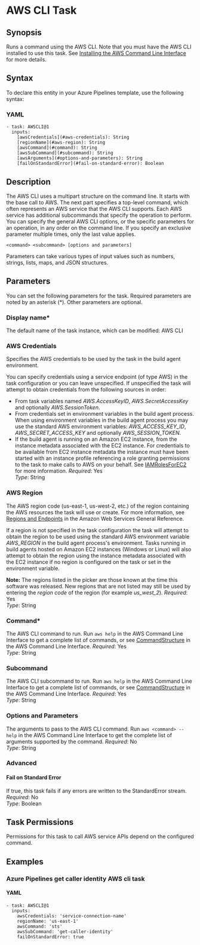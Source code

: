 # AWS CLI Task<a name="aws-cli"></a>

## Synopsis<a name="synopsis"></a>

Runs a command using the AWS CLI\. Note that you must have the AWS CLI installed to use this task\. See [Installing the AWS Command Line Interface](https://docs.aws.amazon.com/cli/latest/userguide/installing.html) for more details\.

## Syntax<a name="aws-properties-aws-cli-syntax"></a>

To declare this entity in your Azure Pipelines template, use the following syntax:

### YAML<a name="aws-properties-aws-cli-syntax.yaml"></a>

```
- task: AWSCLI@1
  inputs:
    [awsCredentials](#aws-credentials): String
    [regionName](#aws-region): String 
    [awsCommand](#command): String
    [awsSubCommand](#subcommand): String
    [awsArguments](#options-and-parameters): String
    [failOnStandardError](#fail-on-standard-error): Boolean
```

## Description<a name="description"></a>

The AWS CLI uses a multipart structure on the command line\. It starts with the base call to AWS\. The next part specifies a top\-level command, which often represents an AWS service that the AWS CLI supports\. Each AWS service has additional subcommands that specify the operation to perform\. You can specify the general AWS CLI options, or the specific parameters for an operation, in any order on the command line\. If you specify an exclusive parameter multiple times, only the last value applies\.

```
<command> <subcommand> [options and parameters]
```

Parameters can take various types of input values such as numbers, strings, lists, maps, and JSON structures\.

## Parameters<a name="parameters"></a>

You can set the following parameters for the task\. Required parameters are noted by an asterisk \(\*\)\. Other parameters are optional\.

### Display name\*<a name="display-name"></a>

The default name of the task instance, which can be modified: AWS CLI

### AWS Credentials<a name="aws-credentials"></a>

Specifies the AWS credentials to be used by the task in the build agent environment\.

You can specify credentials using a service endpoint \(of type AWS\) in the task configuration or you can leave unspecified\. If unspecified the task will attempt to obtain credentials from the following sources in order:
+ From task variables named *AWS\.AccessKeyID*, *AWS\.SecretAccessKey* and optionally *AWS\.SessionToken*\.
+ From credentials set in environment variables in the build agent process\. When using environment variables in the build agent process you may use the standard AWS environment variables: *AWS\_ACCESS\_KEY\_ID*, *AWS\_SECRET\_ACCESS\_KEY* and optionally *AWS\_SESSION\_TOKEN*\.
+ If the build agent is running on an Amazon EC2 instance, from the instance metadata associated with the EC2 instance\. For credentials to be available from EC2 instance metadata the instance must have been started with an instance profile referencing a role granting permissions to the task to make calls to AWS on your behalf\. See [IAMRolesForEC2](https://docs.aws.amazon.com/IAM/latest/UserGuide/id_roles_use_switch-role-ec2.html) for more information\.
*Required*: Yes  
*Type*: String  

### AWS Region<a name="aws-region"></a>

The AWS region code \(us\-east\-1, us\-west\-2, etc\.\) of the region containing the AWS resources the task will use or create\. For more information, see [Regions and Endpoints](https://docs.aws.amazon.com/general/latest/gr/rande.html) in the Amazon Web Services General Reference\.

If a region is not specified in the task configuration the task will attempt to obtain the region to be used using the standard AWS environment variable *AWS\_REGION* in the build agent process's environment\. Tasks running in build agents hosted on Amazon EC2 instances \(Windows or Linux\) will also attempt to obtain the region using the instance metadata associated with the EC2 instance if no region is configured on the task or set in the environment variable\.

 **Note:** The regions listed in the picker are those known at the time this software was released\. New regions that are not listed may still be used by entering the *region code* of the region \(for example *us\_west\_2*\)\.
*Required*: Yes  
*Type*: String  

### Command\*<a name="command"></a>

The AWS CLI command to run\. Run `aws help` in the AWS Command Line Interface to get a complete list of commands, or see [CommandStructure](https://docs.aws.amazon.com/cli/latest/userguide/command-structure.html) in the AWS Command Line Interface\.
*Required*: Yes  
*Type*: String  

### Subcommand<a name="subcommand"></a>

The AWS CLI subcommand to run\. Run `aws help` in the AWS Command Line Interface to get a complete list of commands, or see [CommandStructure](https://docs.aws.amazon.com/cli/latest/userguide/command-structure.html) in the AWS Command Line Interface\.
*Required*: Yes  
*Type*: String  

### Options and Parameters<a name="options-and-parameters"></a>

The arguments to pass to the AWS CLI command\. Run `aws <command> --help` in the AWS Command Line Interface to get the complete list of arguments supported by the command\.
*Required*: No  
*Type*: String  

### Advanced<a name="advanced"></a>

#### Fail on Standard Error<a name="fail-on-standard-error"></a>

If true, this task fails if any errors are written to the StandardError stream\.
*Required*: No  
*Type*: Boolean  

## Task Permissions<a name="task-permissions"></a>

Permissions for this task to call AWS service APIs depend on the configured command\.

## Examples<a name="aws-properties-aws-cli--examples"></a>

### Azure Pipelines get caller identity AWS cli task<a name="aws-properties-aws-cli--examples--Azure_Pipelines_get_caller_identity_AWS_cli_task"></a>

#### YAML<a name="aws-properties-aws-cli--examples--Azure_Pipelines_get_caller_identity_AWS_cli_task--yaml"></a>

```
- task: AWSCLI@1
  inputs:
    awsCredentials: 'service-connection-name'
    regionName: 'us-east-1'
    awsCommand: 'sts'
    awsSubCommand: 'get-caller-identity'
    failOnStandardError: true
```